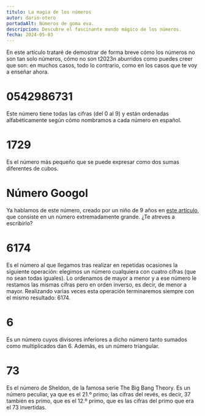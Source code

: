 ```yaml
---
titulo: La magia de los números
autor: dario-otero
portadaAlt: Números de goma eva.
descripcion: Descubre el fascinante mundo mágico de los números.
fecha: 2024-05-03
---
```


En este artículo trataré de demostrar de forma breve cómo los números no son tan solo números, cómo no son t2023n aburridos como puedes creer que son: en muchos casos, todo lo contrario, como en los casos que te voy a enseñar ahora.

# 0542986731

Este número tiene todas las cifras (del 0 al 9) y están ordenadas alfabéticamente según cómo nombramos a cada número en español.

# 1729

Es el número más pequeño que se puede expresar como dos sumas diferentes de cubos.

# Número Googol

Ya hablamos de este número, creado por un niño de 9 años en [este artículo](/que-es-el-numero-googol), que consiste en un número extremadamente grande. ¿Te atreves a escribirlo?

# 6174

Es el número al que llegamos tras realizar en repetidas ocasiones la siguiente operación: elegimos un número cualquiera con cuatro cifras (que no sean todas iguales). Lo ordenamos de mayor a menor y a ese número le restamos las mismas cifras pero en orden inverso, es decir, de menor a mayor. Realizando varias veces esta operación terminaremos siempre con el mismo resultado: 6174.

# 6

Es un número cuyos divisores inferiores a dicho número tanto sumados como multiplicados dan 6. Además, es un número triangular.

# 73

Es el número de Sheldon, de la famosa serie The Big Bang Theory. Es un número peculiar, ya que es el 21.º primo; las cifras del revés, es decir, 37 también es primo, que es el 12.º primo, que es las cifras del primo que era el 73 invertidas.
